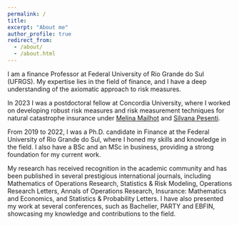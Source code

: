 ```yaml
---
permalink: /
title: 
excerpt: "About me"
author_profile: true
redirect_from: 
  - /about/
  - /about.html
---
```


I am a finance Professor at Federal University of Rio Grande do Sul (UFRGS). My expertise lies in the field of finance, and I have a deep understanding of the axiomatic approach to risk measures.

 In 2023 I was a postdoctoral fellow at Concordia University, where I worked on developing robust risk measures and risk measurement techniques for natural catastrophe insurance under [Melina Mailhot](https://www.concordia.ca/faculty/melina-mailhot.html) and [Silvana Pesenti](https://utstat.toronto.edu/pesenti/).

From 2019 to 2022, I was a Ph.D. candidate in Finance at the Federal University of Rio Grande do Sul, where I honed my skills and knowledge in the field. I also have a BSc and an MSc in business, providing a strong foundation for my current work.

My research has received recognition in the academic community and has been published in several prestigious international journals, including Mathematics of Operations Research, Statistics & Risk Modeling, Operations Research Letters, Annals of Operations Research, Insurance: Mathematics and Economics, and Statistics & Probability Letters. I have also presented my work at several conferences, such as Bachelier, PARTY and EBFIN, showcasing my knowledge and contributions to the field.

